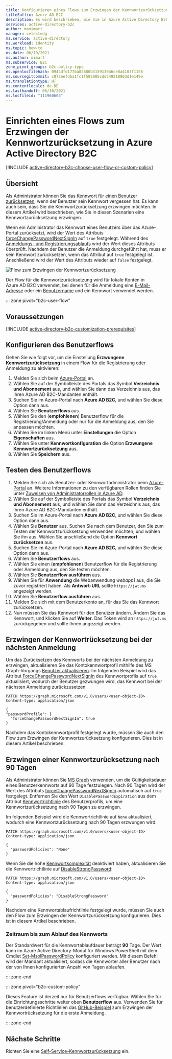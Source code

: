 ```yaml
---
title: Konfigurieren eines Flows zum Erzwingen der Kennwortzurücksetzung in Azure AD B2C
titleSuffix: Azure AD B2C
description: Es wird beschrieben, wie Sie in Azure Active Directory B2C einen Flow zum Erzwingen der Kennwortzurücksetzung einrichten.
services: active-directory-b2c
author: msmimart
manager: celestedg
ms.service: active-directory
ms.workload: identity
ms.topic: how-to
ms.date: 06/10/2021
ms.author: mimart
ms.subservice: B2C
zone_pivot_groups: b2c-policy-type
ms.openlocfilehash: 0944dfd177ba82680b315913046ce8a4103f1156
ms.sourcegitcommit: c072eefdba1fc1f582005cdd549218863d1e149e
ms.translationtype: HT
ms.contentlocale: de-DE
ms.lasthandoff: 06/10/2021
ms.locfileid: "111960603"
---
```

# <a name="set-up-a-force-password-reset-flow-in-azure-active-directory-b2c"></a>Einrichten eines Flows zum Erzwingen der Kennwortzurücksetzung in Azure Active Directory B2C

[!INCLUDE [active-directory-b2c-choose-user-flow-or-custom-policy](../../includes/active-directory-b2c-choose-user-flow-or-custom-policy.md)]

## <a name="overview"></a>Übersicht

Als Administrator können Sie [das Kennwort für einen Benutzer zurücksetzen](manage-users-portal.md#reset-a-users-password), wenn der Benutzer sein Kennwort vergessen hat. Es kann auch sein, dass Sie die Kennwortzurücksetzung erzwingen möchten. In diesem Artikel wird beschrieben, wie Sie in diesen Szenarien eine Kennwortzurücksetzung erzwingen.

Wenn ein Administrator das Kennwort eines Benutzers über das Azure-Portal zurücksetzt, wird der Wert des Attributs [forceChangePasswordNextSignIn](user-profile-attributes.md#password-profile-property) auf `true` festgelegt. Während des [Anmeldungs- und Registrierungsablaufs](add-sign-up-and-sign-in-policy.md) wird der Wert dieses Attributs überprüft. Nachdem der Benutzer die Anmeldung durchgeführt hat, muss er sein Kennwort zurücksetzen, wenn das Attribut auf `true` festgelegt ist. Anschließend wird der Wert des Attributs wieder auf `false` festgelegt.

![Flow zum Erzwingen der Kennwortzurücksetzung](./media/force-password-reset/force-password-reset-flow.png)

Der Flow für die Kennwortzurücksetzung wird für lokale Konten in Azure AD B2C verwendet, bei denen für die Anmeldung eine [E-Mail-Adresse](identity-provider-local.md#email-sign-in) oder ein [Benutzername](identity-provider-local.md#username-sign-in) und ein Kennwort verwendet werden.

::: zone pivot="b2c-user-flow"

## <a name="prerequisites"></a>Voraussetzungen

[!INCLUDE [active-directory-b2c-customization-prerequisites](../../includes/active-directory-b2c-customization-prerequisites.md)]

## <a name="configure-your-user-flow"></a>Konfigurieren des Benutzerflows

Gehen Sie wie folgt vor, um die Einstellung **Erzwungene Kennwortzurücksetzung** in einem Flow für die Registrierung oder Anmeldung zu aktivieren:

1. Melden Sie sich beim [Azure-Portal](https://portal.azure.com) an.
1. Wählen Sie auf der Symbolleiste des Portals das Symbol **Verzeichnis und Abonnement** aus, und wählen Sie dann das Verzeichnis aus, das Ihren Azure AD B2C-Mandanten enthält.
1. Suchen Sie im Azure-Portal nach **Azure AD B2C**, und wählen Sie diese Option dann aus.
1. Wählen Sie **Benutzerflows** aus.
1. Wählen Sie den (**empfohlenen**) Benutzerflow für die Registrierung/Anmeldung oder nur für die Anmeldung aus, den Sie anpassen möchten.
1. Wählen Sie im linken Menü unter **Einstellungen** die Option **Eigenschaften** aus.
1. Wählen Sie unter **Kennwortkonfiguration** die Option **Erzwungene Kennwortzurücksetzung** aus.
1. Wählen Sie **Speichern** aus.

## <a name="test-the-user-flow"></a>Testen des Benutzerflows

1. Melden Sie sich als Benutzer- oder Kennwortadministrator beim [Azure-Portal](https://portal.azure.com) an. Weitere Informationen zu den verfügbaren Rollen finden Sie unter [Zuweisen von Administratorrollen in Azure AD](../active-directory/roles/permissions-reference.md#all-roles).
1. Wählen Sie auf der Symbolleiste des Portals das Symbol **Verzeichnis und Abonnement** aus, und wählen Sie dann das Verzeichnis aus, das Ihren Azure AD B2C-Mandanten enthält.
1. Suchen Sie im Azure-Portal nach **Azure AD B2C**, und wählen Sie diese Option dann aus.
1. Wählen Sie **Benutzer** aus. Suchen Sie nach dem Benutzer, den Sie zum Testen der Kennwortzurücksetzung verwenden möchten, und wählen Sie ihn aus. Wählen Sie anschließend die Option **Kennwort zurücksetzen** aus.
1. Suchen Sie im Azure-Portal nach **Azure AD B2C**, und wählen Sie diese Option dann aus.
1. Wählen Sie **Benutzerflows** aus.
1. Wählen Sie einen (**empfohlenen**) Benutzerflow für die Registrierung oder Anmeldung aus, den Sie testen möchten.
1. Wählen Sie **Benutzerflow ausführen** aus.
1. Wählen Sie für **Anwendung** die Webanwendung *webapp1* aus, die Sie zuvor registriert haben. Als **Antwort-URL** sollte `https://jwt.ms` angezeigt werden.
1. Wählen Sie **Benutzerflow ausführen** aus.
1. Melden Sie sich mit dem Benutzerkonto an, für das Sie das Kennwort zurücksetzen.
1. Nun müssen Sie das Kennwort für den Benutzer ändern. Ändern Sie das Kennwort, und klicken Sie auf **Weiter**. Das Token wird an `https://jwt.ms` zurückgegeben und sollte Ihnen angezeigt werden.

## <a name="force-password-reset-on-next-login"></a>Erzwingen der Kennwortrücksetzung bei der nächsten Anmeldung

Um das Zurücksetzen des Kennworts bei der nächsten Anmeldung zu erzwingen, aktualisieren Sie das Kontokennwortprofil mithilfe des MS Graph-Vorgangs [Benutzer aktualisieren](/graph/api/user-update). Im folgenden Beispiel wird das Attribut [ForceChangePasswordNextSignIn](user-profile-attributes.md#password-profile-property) des Kennwortprofils auf `true` aktualisiert, wodurch der Benutzer gezwungen wird, das Kennwort bei der nächsten Anmeldung zurückzusetzen.

```http
PATCH https://graph.microsoft.com/v1.0/users/<user-object-ID>
Content-type: application/json

{
"passwordProfile": {
  "forceChangePasswordNextSignIn": true
}
```

Nachdem das Kontokennwortprofil festgelegt wurde, müssen Sie auch den Flow zum Erzwingen der Kennwortzurücksetzung konfigurieren. Dies ist in diesem Artikel beschrieben.

## <a name="force-a-password-reset-after-90-days"></a>Erzwingen einer Kennwortzurücksetzung nach 90 Tagen

Als Administrator können Sie [MS Graph](microsoft-graph-operations.md) verwenden, um die Gültigkeitsdauer eines Benutzerkennworts auf 90 Tage festzulegen. Nach 90 Tagen wird der Wert des Attributs [forceChangePasswordNextSignIn](user-profile-attributes.md#password-profile-property) automatisch auf `true` festgelegt. Entfernen Sie den Wert `DisablePasswordExpiration` aus dem Attribut [Kennwortrichtlinie](user-profile-attributes.md#password-policy-attribute) des Benutzerprofils, um eine Kennwortzurücksetzung nach 90 Tagen zu erzwingen.

Im folgenden Beispiel wird die Kennwortrichtlinie auf `None` aktualisiert, wodurch eine Kennwortzurücksetzung nach 90 Tagen erzwungen wird:

```http
PATCH https://graph.microsoft.com/v1.0/users/<user-object-ID>
Content-type: application/json

{
  "passwordPolicies": "None"
}
```

Wenn Sie die hohe [Kennwortkomplexität](password-complexity.md) deaktiviert haben, aktualisieren Sie die Kennwortrichtlinie auf [DisableStrongPassword](user-profile-attributes.md#password-policy-attribute):

```http
PATCH https://graph.microsoft.com/v1.0/users/<user-object-ID>
Content-type: application/json

{
  "passwordPolicies": "DisableStrongPassword"
}
```

Nachdem eine Kennwortablaufrichtlinie festgelegt wurde, müssen Sie auch den Flow zum Erzwingen der Kennwortzurücksetzung konfigurieren. Dies ist in diesem Artikel beschrieben.

### <a name="password-expiry-duration"></a>Zeitraum bis zum Ablauf des Kennworts

Der Standardwert für die Kennwortablaufdauer beträgt **90** Tage. Der Wert kann im Azure Active Directory-Modul für Windows PowerShell mit dem Cmdlet [Set-MsolPasswordPolicy](/powershell/module/msonline/set-msolpasswordpolicy) konfiguriert werden. Mit diesem Befehl wird der Mandant aktualisiert, sodass die Kennwörter aller Benutzer nach der von Ihnen konfigurierten Anzahl von Tagen ablaufen.

::: zone-end

::: zone pivot="b2c-custom-policy"

Dieses Feature ist derzeit nur für Benutzerflows verfügbar. Wählen Sie für die Einrichtungsschritte weiter oben **Benutzerflow** aus. Verwenden Sie für benutzerdefinierte Richtlinien das [GitHub-Beispiel](https://github.com/azure-ad-b2c/samples/tree/master/policies/force-password-reset-first-logon) zum Erzwingen der Kennwortrücksetzung für die erste Anmeldung.

::: zone-end

## <a name="next-steps"></a>Nächste Schritte

Richten Sie eine [Self-Service-Kennwortzurücksetzung](add-password-reset-policy.md) ein.
